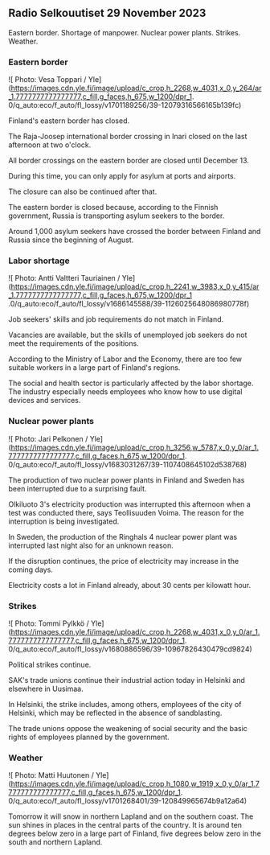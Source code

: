 ## Radio Selkouutiset 29 November 2023

Eastern border. Shortage of manpower. Nuclear power plants. Strikes. Weather.

### Eastern border

![ Photo: Vesa Toppari / Yle](https://images.cdn.yle.fi/image/upload/c_crop,h_2268,w_4031,x_0,y_264/ar_1.7777777777777777,c_fill,g_faces,h_675,w_1200/dpr_1. 0/q_auto:eco/f_auto/fl_lossy/v1701189256/39-12079316566165b139fc)

Finland's eastern border has closed.

The Raja-Joosep international border crossing in Inari closed on the last afternoon at two o'clock.

All border crossings on the eastern border are closed until December 13.

During this time, you can only apply for asylum at ports and airports.

The closure can also be continued after that.

The eastern border is closed because, according to the Finnish government, Russia is transporting asylum seekers to the border.

Around 1,000 asylum seekers have crossed the border between Finland and Russia since the beginning of August.

### Labor shortage

![ Photo: Antti Valtteri Tauriainen / Yle](https://images.cdn.yle.fi/image/upload/c_crop,h_2241,w_3983,x_0,y_415/ar_1.7777777777777777,c_fill,g_faces,h_675,w_1200/dpr_1 .0/q_auto:eco/f_auto/fl_lossy/v1686145588/39-1126025648086980778f)

Job seekers' skills and job requirements do not match in Finland.

Vacancies are available, but the skills of unemployed job seekers do not meet the requirements of the positions.

According to the Ministry of Labor and the Economy, there are too few suitable workers in a large part of Finland's regions.

The social and health sector is particularly affected by the labor shortage. The industry especially needs employees who know how to use digital devices and services.

### Nuclear power plants

![ Photo: Jari Pelkonen / Yle](https://images.cdn.yle.fi/image/upload/c_crop,h_3256,w_5787,x_0,y_0/ar_1.7777777777777777,c_fill,g_faces,h_675,w_1200/dpr_1. 0/q_auto:eco/f_auto/fl_lossy/v1683031267/39-1107408645102d538768)

The production of two nuclear power plants in Finland and Sweden has been interrupted due to a surprising fault.

Olkiluoto 3's electricity production was interrupted this afternoon when a test was conducted there, says Teollisuuden Voima. The reason for the interruption is being investigated.

In Sweden, the production of the Ringhals 4 nuclear power plant was interrupted last night also for an unknown reason.

If the disruption continues, the price of electricity may increase in the coming days.

Electricity costs a lot in Finland already, about 30 cents per kilowatt hour.

### Strikes

![ Photo: Tommi Pylkkö / Yle](https://images.cdn.yle.fi/image/upload/c_crop,h_2268,w_4031,x_0,y_0/ar_1.7777777777777777,c_fill,g_faces,h_675,w_1200/dpr_1. 0/q_auto:eco/f_auto/fl_lossy/v1680886596/39-10967826430479cd9824)

Political strikes continue.

SAK's trade unions continue their industrial action today in Helsinki and elsewhere in Uusimaa.

In Helsinki, the strike includes, among others, employees of the city of Helsinki, which may be reflected in the absence of sandblasting.

The trade unions oppose the weakening of social security and the basic rights of employees planned by the government.

### Weather

![ Photo: Matti Huutonen / Yle](https://images.cdn.yle.fi/image/upload/c_crop,h_1080,w_1919,x_0,y_0/ar_1.7777777777777777,c_fill,g_faces,h_675,w_1200/dpr_1. 0/q_auto:eco/f_auto/fl_lossy/v1701268401/39-120849965674b9a12a64)

Tomorrow it will snow in northern Lapland and on the southern coast. The sun shines in places in the central parts of the country. It is around ten degrees below zero in a large part of Finland, five degrees below zero in the south and northern Lapland.
